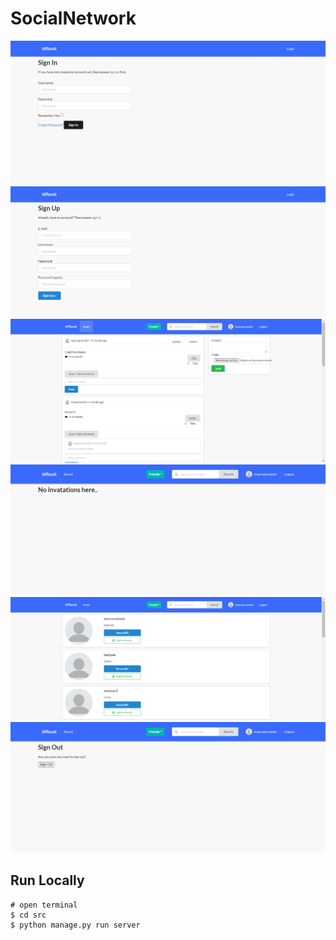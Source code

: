 # SocialNetwork

![accounts-login](template/images/accounts-login.png)
![accounts-signup](template/images/accounts-signup.png)
![posts](template/images/posts.png)
![profiles-my-invites](template/images/profiles-my-invites.png)
![profiles](template/images/profiles.png)
![accounts-logout](template/images/accounts-logout.png)

## Run Locally

```
# open terminal
$ cd src
$ python manage.py run server
```